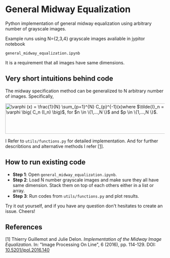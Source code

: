 # General Midway Equalization #

Python implementation of general midway equalization using arbitrary number of grayscale images.

Example runs using N={2,3,4} grayscale images avaliable in jypitor notebook

`general_midway_equalization.ipynb`

It is a requirement that all images have same dimensions.

## Very short intuitions behind code ##




The midway specification method can be generalized to N arbitrary number of images. Specifically,

<img src="http://www.sciweavers.org/tex2img.php?eq=%5Cvarphi%20%28x%29%20%3D%20%5Cfrac%7B1%7D%7BN%7D%20%5Csum_%7Bp%3D1%7D%5E%7BN%7D%20C_%7Bp%7D%5E%7B-1%7D%28x%29%0A%0Awhere%20%24%5Ctilde%7BI%7D_n%20%3D%20%5Cvarphi%20%5Cbig%28%20C_n%20%28I_n%29%20%5Cbig%29%24%2C%20for%20%24n%20%5Cin%20%5C%7B1%2C...%2CN%20%5C%7D%24%20and%20%24p%20%5Cin%20%5C%7B1%2C...%2CN%20%5C%7D%24.&bc=White&fc=Black&im=jpg&fs=12&ff=arev&edit=0" align="center" border="0" alt="\varphi (x) = \frac{1}{N} \sum_{p=1}^{N} C_{p}^{-1}(x)where $\tilde{I}_n = \varphi \big( C_n (I_n) \big)$, for $n \in \{1,...,N \}$ and $p \in \{1,...,N \}$." width="518" height="96" />


I Refer to `utils/functions.py` for detailed implementation. And for further describtions and alternative methods I refer [[1]](#1).

## How to run existing code ##

* __Step 1__: Open `general_midway_equalization.ipynb`.
* __Step 2__: Load N number grayscale images and make sure they all have same dimension. Stack them on top of each others either in a list or array.
* __Step 3__: Run codes from `utils/functions.py` and plot results.

Try it out yourself, and if you have any question don't hesitates to create an issue. Cheers!


## References ##

<a id="1">[1]</a> 
Thierry Guillemot and Julie Delon. _Implementation of the Midway Image Equalization_. In: "Image Processing On Line", 6 (2016), pp. 114-129. DOI: [10.5201/ipol.2016.140](http://www.ipol.im/pub/art/2016/140/?utm_source=doi "Named link title")
